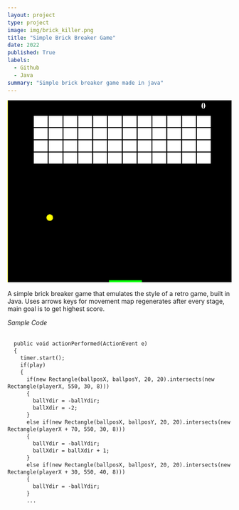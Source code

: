 ```yaml
---
layout: project
type: project
image: img/brick_killer.png
title: "Simple Brick Breaker Game"
date: 2022
published: True
labels:
  - Github
  - Java
summary: "Simple brick breaker game made in java"
---
```


<img class="img-fluid" src="../img/brick_killer.png">

A simple brick breaker game that emulates the style of a retro game, built in Java.   Uses arrows keys for movement map regenerates after every stage, main goal is to get highest score.

*Sample Code* 
```

  public void actionPerformed(ActionEvent e) 
  {
    timer.start();
    if(play)
    {     
      if(new Rectangle(ballposX, ballposY, 20, 20).intersects(new Rectangle(playerX, 550, 30, 8)))
      {
        ballYdir = -ballYdir;
        ballXdir = -2;
      }
      else if(new Rectangle(ballposX, ballposY, 20, 20).intersects(new Rectangle(playerX + 70, 550, 30, 8)))
      {
        ballYdir = -ballYdir;
        ballXdir = ballXdir + 1;
      }
      else if(new Rectangle(ballposX, ballposY, 20, 20).intersects(new Rectangle(playerX + 30, 550, 40, 8)))
      {
        ballYdir = -ballYdir;
      }
      ...
```
